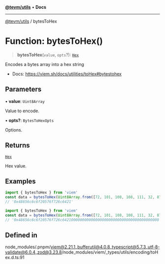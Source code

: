 [**@tevm/utils**](../README.md) • **Docs**

***

[@tevm/utils](../globals.md) / bytesToHex

# Function: bytesToHex()

> **bytesToHex**(`value`, `opts`?): [`Hex`](../type-aliases/Hex.md)

Encodes a bytes array into a hex string

- Docs: https://viem.sh/docs/utilities/toHex#bytestohex

## Parameters

• **value**: `Uint8Array`

Value to encode.

• **opts?**: `BytesToHexOpts`

Options.

## Returns

[`Hex`](../type-aliases/Hex.md)

Hex value.

## Examples

```ts
import { bytesToHex } from 'viem'
const data = bytesToHex(Uint8Array.from([72, 101, 108, 108, 111, 32, 87, 111, 114, 108, 100, 33])
// '0x48656c6c6f20576f726c6421'
```

```ts
import { bytesToHex } from 'viem'
const data = bytesToHex(Uint8Array.from([72, 101, 108, 108, 111, 32, 87, 111, 114, 108, 100, 33]), { size: 32 })
// '0x48656c6c6f20576f726c64210000000000000000000000000000000000000000'
```

## Defined in

node\_modules/.pnpm/viem@2.21.1\_bufferutil@4.0.8\_typescript@5.7.3\_utf-8-validate@6.0.4\_zod@3.23.8/node\_modules/viem/\_types/utils/encoding/toHex.d.ts:91
